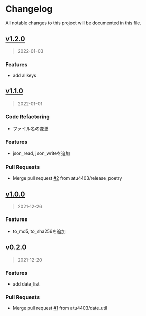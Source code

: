 # Changelog
All notable changes to this project will be documented in this file.

<a name="v1.2.0"></a>
## [v1.2.0](/compare/v1.1.0...v1.2.0)

> 2022-01-03

### Features

* add allkeys


<a name="v1.1.0"></a>
## [v1.1.0](/compare/v1.0.0...v1.1.0)

> 2022-01-01

### Code Refactoring

* ファイル名の変更

### Features

* json_read, json_writeを追加

### Pull Requests

* Merge pull request [#2](/issues/2) from atu4403/release_poetry


<a name="v1.0.0"></a>
## [v1.0.0](/compare/v0.2.0...v1.0.0)

> 2021-12-26

### Features

* to_md5, to_sha256を追加


<a name="v0.2.0"></a>
## v0.2.0

> 2021-12-20

### Features

* add date_list

### Pull Requests

* Merge pull request [#1](/issues/1) from atu4403/date_util

